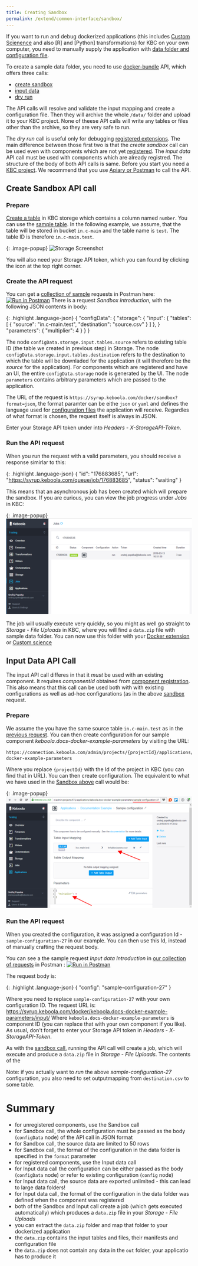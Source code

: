 ```yaml
---
title: Creating Sandbox
permalink: /extend/common-interface/sandbox/
---
```


If you want to run and debug dockerized applications (this includes 
[Custom Scienence](/extend/custom-science/) and also [R] and [Python] transformations)
for KBC on your own computer, you need to
manually supply the application with [data folder and configuration file](/extend/common-interface/). 

To create a sample data folder, you need to use 
[docker-bundle](/overview/api/docker-bundle/) API, which offers three calls:
- [create sandbox](http://docs.kebooladocker.apiary.io/#reference/sandbox/sandbox)
- [input data](http://docs.kebooladocker.apiary.io/#reference/sandbox/input-data/create-an-input-job)
- [dry run](http://docs.kebooladocker.apiary.io/#reference/dry-run) 

The API calls will resolve and validate the input mapping and create a configuration file. 
Then they will archive the whole `/data/` folder and upload it to your KBC project.
None of theese API calls will write any tables or files other than the archive, 
so they are very safe to run. 

The *dry run* call is useful only for debugging [registered extensions](/extend/docker/#debugging).
The main difference between those first two is that the *create sandbox* call can be used even with components 
which are not yet [registered](/extend/registration/). The *input data* API call must be used with components
which are already registred. The structure of the body of both API calls is same.
Before you start you need a [KBC project](/overview/devel-project/). We recommend that you use
[Apiary or Postman](/overview/api/) to call the API.


## Create Sandbox API call

### Prepare
[Create a table](https://help.keboola.com/??) in KBC storege which contains a column named `number`. 
You can use the [sample table](/extend/source.csv). In the following example, we assume, that the 
table will be stored in bucket `in.c-main` and the table name is `test`. The table ID is therefore
`in.c-main.test`.

{: .image-popup}
![Storage Screenshot](/extend/commmon-interface/sandbox-data.png)

You will also need your Storage API token, which you can found by clicking the icon at the top right corner.


### Create the API request

You can get a [collection of sample](/overview/api/) requests in Postman 
here: [![Run in Postman](https://run.pstmn.io/button.png)](https://www.getpostman.com/run-collection/7dc2e4b41225738f5411)
There is a request *Sandbox introduction*, with the following JSON contents in body:  

{: .highlight .language-json}
    {
        "configData": {
            "storage": {
                "input": {
                    "tables": [
                        {
                            "source": "in.c-main.test",
                            "destination": "source.csv"
                        }
                    ]
                },
            }
            "parameters": {
                "multiplier": 4
            }
        }
    }
    
The node `configData.storage.input.tables.source` refers to existing table ID (the table we created
in previous step) in Storage. The node `configData.storage.input.tables.destination` refers to the
destination to which the table will be downladed for the application (it will therefore be the 
*source* for the application).
For components which are registered and have an UI, the entire `configData.storage` node is generated by the UI.
The node `parameters` contains arbitrary parameters which are passed to the application.

The URL of the request is `https://syrup.keboola.com/docker/sandbox?format=json`, the format paramter can be
eithe `json` or `yaml` and defines the language used for 
[configuration files](/extend/common-interface/config-file/) the application will receive. Regardles of
what format is chosen, the request itself is always in JSON.

Enter your Storage API token under into *Headers* - *X-StorageAPI-Token*.


### Run the API request

When you run the request with a valid parameters, you should receive a response simirlar to this:

{: .highlight .language-json}
    {
        "id": "176883685",
        "url": "https://syrup.keboola.com/queue/job/176883685",
        "status": "waiting"
    }
 
This means that an asynchronous job has been created which will prepare the sandbox. If you are 
curious, you can view the job progress under *Jobs* in KBC: 

{: .image-popup}
![Job progress screenshot](/extend/common-interface/sandbox-progress.png)

The job will usually execute very quickly, so you might as well go straight to *Storage* - *File Uploads* in
KBC, where you will find a `data.zip` file with sample data folder. You can now use this folder with your 
[Docker extension](/extend/docker/) or [Custom science](/extend/custom-science/) 


## Input Data API Call
The input API call differes in that it *must* be used with an existing component. It requires *componentId* obtained
from [component registration](/extend/register/). This also means that this call can be used both with 
with existing configurations as well as ad-hoc configurations (as in the above [sandbox](#sandbox) request.

### Prepare
We assume the you have the same source table `in.c-main.test` as in the [previous request](#prepare).
You can then create configuration for our sample component *keboola.docs-docker-example-parameters* by
visiting the URL:

    https://connection.keboola.com/admin/projects/{projectId}/applications/keboola.docs-docker-example-parameters 

Where you replace `{projectId}` with the Id of the project in KBC (you can find that in URL). You can then
create configuration. The equivalent to what we have used in the [Sandbox above](#sandbox) call would be: 

{: .image-popup}
![Configuration screnshot](/extend/common-interface/input-configuration.png)

### Run the API request
When you created the configuration, it was assigned a configuration Id - `sample-configuration-27` in our example.
You can then use this Id, instead of manually crafting the request body. 

You can see a the sample request *Input data Introduction* in [our collection of requests](/overview/api/) in Postman 
: [![Run in Postman](https://run.pstmn.io/button.png)](https://www.getpostman.com/run-collection/7dc2e4b41225738f5411)

The request body is:

{: .highlight .language-json}
    {
        "config": "sample-configuration-27"
    }

Where you need to replace `sample-configuration-27` with your own configuration ID. The request URL is:
https://syrup.keboola.com/docker/keboola.docs-docker-example-parameters/input/
Where `keboola.docs-docker-example-parameters` is component ID (you can replace that with your own component if you like).
As usual, don't forget to enter your Storage API token in *Headers* - *X-StorageAPI-Token*.

As with the [sandbox call](#sandbox), running the API call will create a job, which will execute and produce a 
`data.zip` file in *Storage* - *File Uploads*. The contents of the 

Note: if you actually want to *run* the above *sample-configuration-27* configuration, you also need
to set outputmapping from `destination.csv` to some table.

# Summary
- for unregistered components, use the Sandbox call
 - for Sandbox call, the whole configuration must be passed as the body (`configData` node) of the API call in JSON format
 - for Sandbox call, the source data are limited to 50 rows
 - for Sandbox call, the format of the configuration in the data folder is specified in the `format` parameter
- for registered components, use the Input data call
 - for Input data call the configuration can be either passed as the body (`configData` node) or refer to 
existing configuration (`config` node)
 - for Input data call, the source data are exported unlimited - this can lead to large data folders! 
 - for Input data call, the format of the configuration in the data folder was defined when the component was registered
- both of the Sandbox and Input call create a job (which gets executed automatically) which produces a `data.zip` file 
in your *Storage* - *File Uploads*
 - you can extract the `data.zip` folder and map that folder to your dockerized application 
 - the `data.zip` contains the input tables and files, their manifests and configuration file
 - the `data.zip` does not contain any data in the `out` folder, your applicatio has to produce it
